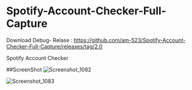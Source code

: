 # Spotify-Account-Checker-Full-Capture

Download Debug- Relase : https://github.com/am-523/Spotify-Account-Checker-Full-Capture/releases/tag/2.0

Spotify Account Checker

##ScreenShot
![Screenshot_1082](https://user-images.githubusercontent.com/61135648/116664441-0eff4e00-a9cb-11eb-9388-695126b8ae56.png)

![Screenshot_1083](https://user-images.githubusercontent.com/61135648/116664437-0d358a80-a9cb-11eb-96e8-bdf37ac7354e.png)
